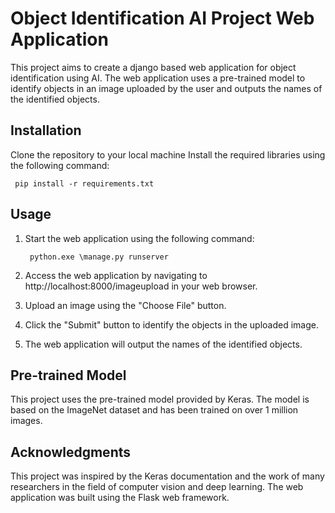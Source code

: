 # Object Identification AI Project Web Application
This project aims to create a django based web application for object identification using AI. The web application uses a pre-trained model to identify objects in an image uploaded by the user and outputs the names of the identified objects.

## Installation
Clone the repository to your local machine
Install the required libraries using the following command:
            
     pip install -r requirements.txt

## Usage
1. Start the web application using the following command:
      
        python.exe \manage.py runserver
                    
2. Access the web application by navigating to http://localhost:8000/imageupload in your web browser.

3. Upload an image using the "Choose File" button.

4. Click the "Submit" button to identify the objects in the uploaded image.

5. The web application will output the names of the identified objects.

## Pre-trained Model
This project uses the pre-trained model provided by Keras. The model is based on the ImageNet dataset and has been trained on over 1 million images.

## Acknowledgments
This project was inspired by the Keras documentation and the work of many researchers in the field of computer vision and deep learning. The web application was built using the Flask web framework.
